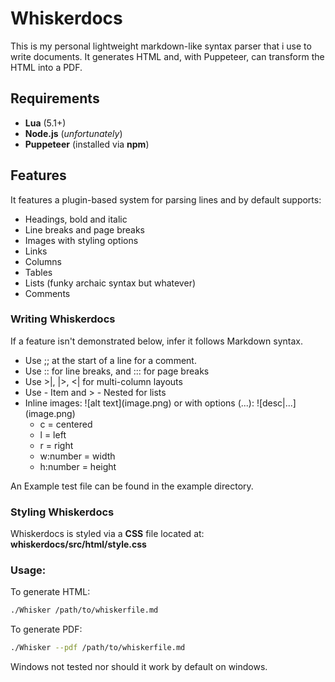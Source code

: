 # Whiskerdocs
This is my personal lightweight markdown-like syntax parser that i use to write documents.
It generates HTML and, with Puppeteer, can transform the HTML into a PDF.

## Requirements
- **Lua** (5.1+)
- **Node.js** (*unfortunately*)
- **Puppeteer** (installed via **npm**)

## Features
It features a plugin-based system for parsing lines and by default
supports:
- Headings, bold and italic
- Line breaks and page breaks
- Images with styling options
- Links
- Columns
- Tables
- Lists (funky archaic syntax but whatever)
- Comments
### Writing Whiskerdocs
If a feature isn't demonstrated below, infer it follows Markdown syntax.
- Use ;; at the start of a line for a comment.
- Use :: for line breaks, and ::: for page breaks
- Use >|, |>, <| for multi-column layouts
- Use - Item and > - Nested for lists
- Inline images: \!\[alt text\](image.png) or with options (...): \!\[desc|...\](image.png)
  - c = centered
  - l = left
  - r = right
  - w:number = width
  - h:number = height

An Example test file can be found in the example directory.

### Styling Whiskerdocs
Whiskerdocs is styled via a **CSS** file located at:
**whiskerdocs/src/html/style.css**


### Usage:

To generate HTML:
```sh
./Whisker /path/to/whiskerfile.md
```

To generate PDF:
```sh
./Whisker --pdf /path/to/whiskerfile.md
```

Windows not tested nor should it work by default on windows.

